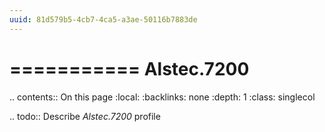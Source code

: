 ```yaml
---
uuid: 81d579b5-4cb7-4ca5-a3ae-50116b7883de
---
```



===========
Alstec.7200
===========

.. contents:: On this page
    :local:
    :backlinks: none
    :depth: 1
    :class: singlecol

.. todo::
    Describe *Alstec.7200* profile

